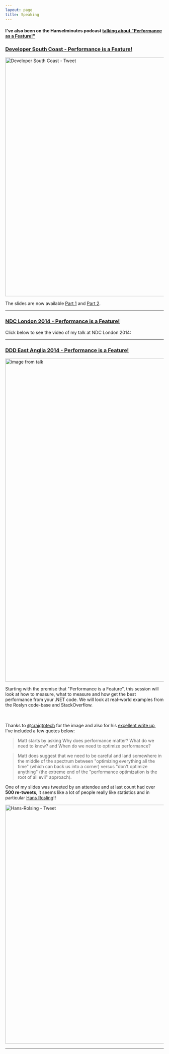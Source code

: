 ```yaml
---
layout: page
title: Speaking
---
```


<h4><strong>I've also been on the Hanselminutes podcast  <a href="http://hanselminutes.com/458/performance-as-a-feature-with-matt-warren" target="_blank">talking about "Performance as a Feature!"</a></strong></h4>

<h3><strong><a href="http://www.meetup.com/DeveloperSouthCoast/events/219892995/" target="_blank">Developer South Coast - Performance is a Feature!</a></strong></h3>

<a href="https://twitter.com/DevSouthCoast/status/611619058509848576/" target="_blank"><img src="http://mattwarren.github.io/images/2014/09/developer-south-coast-tweet.png" alt="Developer South Coast - Tweet" width="643" height="757" class="aligncenter size-full" /></a>

The slides are now available <a href="http://www.slideshare.net/mattwarren/performance-is-a-feature-developer-south-coast-part-1" target="_blank">Part 1</a> and <a href="http://www.slideshare.net/mattwarren/performance-is-a-feature-developer-south-coast-part-2" target="_blank">Part 2</a>.

<hr />

<h3><strong><a name="NDCLondon2014" href="http://ndc-london.oktaset.com/p-22875" target="_blank">NDC London 2014 - Performance is a Feature!</a></strong></h3>

Click below to see the video of my talk at NDC London 2014:
<a href="https://vimeo.com/113730777" target="_blank" title="Performance is a Feature! by Matt Warren"><img src="https://i.vimeocdn.com/video/499165467_590x332.jpg" alt="" class="aligncenter"></a>

<hr />

<h3><strong><a href="http://dddeastanglia.com/Session/Details/3140" target="_blank">DDD East Anglia 2014 - Performance is a Feature!</a></strong></h3>

<a href="http://mattwarren.github.io/images/2014/09/20140913_120744_lls.jpg" target="_blank"><img src="http://mattwarren.github.io/images/2014/09/20140913_120744_lls.jpg" alt="image from talk" width="768" height="1024" class="alignright size-medium" /></a>

Starting with the premise that "Performance is a Feature", this session will look at how to measure, what to measure and how get the best performance from your .NET code. We will look at real-world examples from the Roslyn code-base and StackOverflow.
</br></br></br>

Thanks to <a href="twitter.com/craigtptech" target="_blank">@craigtptech</a> for the image and also for his <a href="http://blog.craigtp.co.uk/post/DDD-East-Anglia-2014-Review" target="_blank">excellent write up</a>, I've included a few quotes below:

<blockquote>Matt starts by asking Why does performance matter? What do we need to know? and When do we need to optimize performance?</blockquote>

<blockquote>
  Matt does suggest that we need to be careful and land somewhere in the middle of the spectrum between "optimizing everything all the time" (which can back us into a corner) versus "don't optimize anything" (the extreme end of the "performance optimization is the root of all evil" approach).
</blockquote>

One of my slides was tweeted by an attendee and at last count had over <strong>500 re-tweets</strong>, it seems like a lot of people really like statistics and in particular <a href="http://en.wikipedia.org/wiki/Hans_Rosling" target="_blank">Hans Rosling</a>!!

<a href="https://twitter.com/GoodCoffeeCode/status/510748565992652800" target="_blank"><img src="http://mattwarren.github.io/images/2016/01/Hans-Rolsing-tweet.png" alt="Hans-Rolsing - Tweet" width="643" height="757" class="aligncenter size-full" /></a>

<hr />